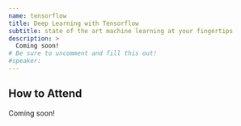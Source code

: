 ```yaml
---
name: tensorflow
title: Deep Learning with Tensorflow
subtitle: state of the art machine learning at your fingertips
description: >
  Coming soon!
# Be sure to uncomment and fill this out!
#speaker:
---
```


## How to Attend

Coming soon!
